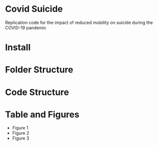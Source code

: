 # Covid Suicide
Replication code for the impact of reduced mobility on suicide during the COVID-19 pandemic

# Install

# Folder Structure

# Code Structure

# Table and Figures
- Figure 1 
- Figure 2
- Figure 3 
